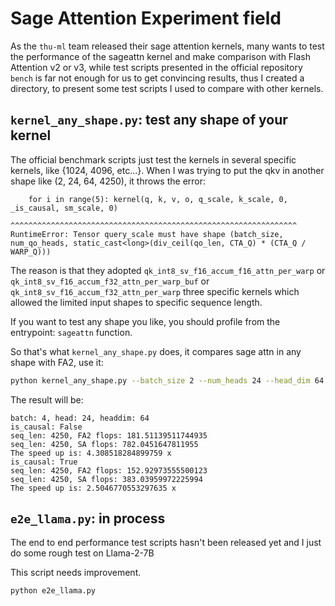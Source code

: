 # Sage Attention Experiment field

As the `thu-ml` team released their sage attention kernels, many wants to test the performance of the sageattn kernel and make comparison with Flash Attention v2 or v3, while test scripts presented in the official repository `bench` is far not enough for us to get convincing results, thus I created a directory, to present some test scripts I used to compare with other kernels.

## `kernel_any_shape.py`: test any shape of your kernel

The official benchmark scripts just test the kernels in several specific kernels, like {1024, 4096, etc...}. When I was trying to put the qkv in another shape like (2, 24, 64, 4250), it throws the error:

```
    for i in range(5): kernel(q, k, v, o, q_scale, k_scale, 0, _is_causal, sm_scale, 0)
                       ^^^^^^^^^^^^^^^^^^^^^^^^^^^^^^^^^^^^^^^^^^^^^^^^^^^^^^^^^^^^^^^^
RuntimeError: Tensor query_scale must have shape (batch_size, num_qo_heads, static_cast<long>(div_ceil(qo_len, CTA_Q) * (CTA_Q / WARP_Q)))
```

The reason is that they adopted `qk_int8_sv_f16_accum_f16_attn_per_warp` or `qk_int8_sv_f16_accum_f32_attn_per_warp_buf` or `qk_int8_sv_f16_accum_f32_attn_per_warp` three specific kernels which allowed the limited input shapes to specific sequence length.

If you want to test any shape you like, you should profile from the entrypoint: `sageattn` function.

So that's what `kernel_any_shape.py` does, it compares sage attn in any shape with FA2, use it:

```bash
python kernel_any_shape.py --batch_size 2 --num_heads 24 --head_dim 64 --seq_len 4250
```

The result will be:

```
batch: 4, head: 24, headdim: 64
is_causal: False
seq_len: 4250, FA2 flops: 181.51139511744935
seq_len: 4250, SA flops: 782.0451647811955
The speed up is: 4.308518284899759 x
is_causal: True
seq_len: 4250, FA2 flops: 152.92973555500123
seq_len: 4250, SA flops: 383.03959972225994
The speed up is: 2.5046770553297635 x
```

## `e2e_llama.py`: in process
The end to end performance test scripts hasn't been released yet and I just do some rough test on Llama-2-7B

This script needs improvement.

```bash
python e2e_llama.py
```